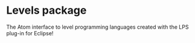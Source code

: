 # Levels package

The Atom interface to level programming languages created with the LPS plug-in for Eclipse!